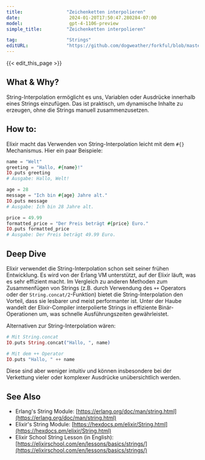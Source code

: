 ```yaml
---
title:                "Zeichenketten interpolieren"
date:                  2024-01-20T17:50:47.280284-07:00
model:                 gpt-4-1106-preview
simple_title:         "Zeichenketten interpolieren"

tag:                  "Strings"
editURL:              "https://github.com/dogweather/forkful/blob/master/content/de/elixir/interpolating-a-string.md"
---
```


{{< edit_this_page >}}

## What & Why?
String-Interpolation ermöglicht es uns, Variablen oder Ausdrücke innerhalb eines Strings einzufügen. Das ist praktisch, um dynamische Inhalte zu erzeugen, ohne die Strings manuell zusammenzusetzen.

## How to:
Elixir macht das Verwenden von String-Interpolation leicht mit dem `#{}` Mechanismus. Hier ein paar Beispiele:

```elixir
name = "Welt"
greeting = "Hallo, #{name}!"
IO.puts greeting
# Ausgabe: Hallo, Welt!

age = 28
message = "Ich bin #{age} Jahre alt."
IO.puts message
# Ausgabe: Ich bin 28 Jahre alt.

price = 49.99
formatted_price = "Der Preis beträgt #{price} Euro."
IO.puts formatted_price
# Ausgabe: Der Preis beträgt 49.99 Euro.
```

## Deep Dive
Elixir verwendet die String-Interpolation schon seit seiner frühen Entwicklung. Es wird von der Erlang VM unterstützt, auf der Elixir läuft, was es sehr effizient macht. Im Vergleich zu anderen Methoden zum Zusammenfügen von Strings (z.B. durch Verwendung des `++` Operators oder der `String.concat/2`-Funktion) bietet die String-Interpolation den Vorteil, dass sie lesbarer und meist performanter ist. Unter der Haube wandelt der Elixir-Compiler interpolierte Strings in effiziente Binär-Operationen um, was schnelle Ausführungszeiten gewährleistet.

Alternativen zur String-Interpolation wären:

```elixir
# Mit String.concat
IO.puts String.concat("Hallo, ", name)

# Mit dem ++ Operator
IO.puts "Hallo, " ++ name
```

Diese sind aber weniger intuitiv und können insbesondere bei der Verkettung vieler oder komplexer Ausdrücke unübersichtlich werden.

## See Also
- Erlang's String Module: [https://erlang.org/doc/man/string.html](https://erlang.org/doc/man/string.html)
- Elixir's String Module: [https://hexdocs.pm/elixir/String.html](https://hexdocs.pm/elixir/String.html)
- Elixir School String Lesson (in English): [https://elixirschool.com/en/lessons/basics/strings/](https://elixirschool.com/en/lessons/basics/strings/)
